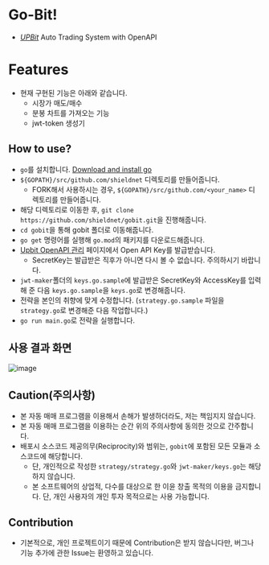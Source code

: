 # Go-Bit!
* *[UPBit](https://www.upbit.com/)* Auto Trading System with OpenAPI

# Features
* 현재 구현된 기능은 아래와 같습니다.
  * 시장가 매도/매수
  * 분봉 차트를 가져오는 기능
  * jwt-token 생성기

## How to use?
* `go`를 설치합니다. [Download and install go](https://golang.org/doc/install)
* `${GOPATH}/src/github.com/shieldnet` 디렉토리를 만들어줍니다.
  * FORK해서 사용하시는 경우, `${GOPATH}/src/github.com/<your_name>` 디렉토리를 만들어줍니다.
* 해당 디렉토리로 이동한 후, `git clone https://github.com/shieldnet/gobit.git`을 진행해줍니다.
* `cd gobit`을 통해 gobit 폴더로 이동해줍니다.
* `go get` 명령어를 실행해 `go.mod`의 패키지를 다운로드해줍니다.
* [Upbit OpenAPI 관리](https://upbit.com/mypage/open_api_management) 페이지에서 Open API Key를 발급받습니다.
  * SecretKey는 발급받은 직후가 아니면 다시 볼 수 없습니다. 주의하시기 바랍니다.
* `jwt-maker`폴더의 `keys.go.sample`에 발급받은 SecretKey와 AccessKey를 입력해 준 다음 `keys.go.sample`을 `keys.go`로 변경해줍니다.
* 전략을 본인의 취향에 맞게 수정합니다. (`strategy.go.sample` 파일을 `strategy.go`로 변경해준 다음 작업합니다.)
* `go run main.go`로 전략을 실행합니다.

## 사용 결과 화면
![image](https://user-images.githubusercontent.com/9548599/111020890-4e1e1380-840c-11eb-8c59-69141c5f7c9b.png)


## Caution(주의사항)
* 본 자동 매매 프로그램을 이용해서 손해가 발생하더라도, 저는 책임지지 않습니다.
* 본 자동 매매 프로그램을 이용하는 순간 위의 주의사항에 동의한 것으로 간주합니다.
* 배포시 소스코드 제공의무(Reciprocity)와 범위는, `gobit`에 포함된 모든 모듈과 소스코드에 해당합니다.
  * 단, 개인적으로 작성한 `strategy/strategy.go`와 `jwt-maker/keys.go`는 해당하지 않습니다.
  * 본 소프트웨어의 상업적, 다수를 대상으로 한 이윤 창출 목적의 이용을 금지합니다. 단, 개인 사용자의 개인 투자 목적으로는 사용 가능합니다. 

## Contribution
* 기본적으로, 개인 프로젝트이기 때문에 Contribution은 받지 않습니다만, 버그나 기능 추가에 관한 Issue는 환영하고 있습니다.
